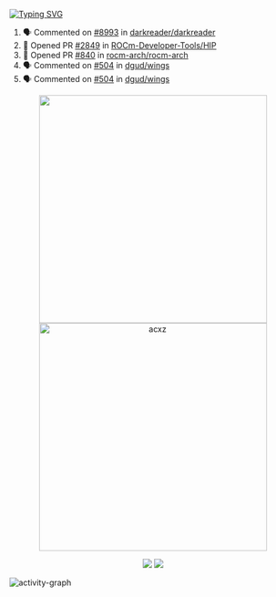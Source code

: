 [![Typing SVG](https://readme-typing-svg.herokuapp.com?size=16&color=AFFFA3&multiline=true&height=75&lines=contributing+to+robotics%2Faerospace%2Fml%2Fgpu+software;packaging+it+for+archlinux;ricer)](https://git.io/typing-svg)

<!--START_SECTION:activity-->
1. 🗣 Commented on [#8993](https://github.com/darkreader/darkreader/issues/8993) in [darkreader/darkreader](https://github.com/darkreader/darkreader)
2. 💪 Opened PR [#2849](https://github.com/ROCm-Developer-Tools/HIP/pull/2849) in [ROCm-Developer-Tools/HIP](https://github.com/ROCm-Developer-Tools/HIP)
3. 💪 Opened PR [#840](https://github.com/rocm-arch/rocm-arch/pull/840) in [rocm-arch/rocm-arch](https://github.com/rocm-arch/rocm-arch)
4. 🗣 Commented on [#504](https://github.com/dgud/wings/issues/504) in [dgud/wings](https://github.com/dgud/wings)
5. 🗣 Commented on [#504](https://github.com/dgud/wings/issues/504) in [dgud/wings](https://github.com/dgud/wings)
<!--END_SECTION:activity-->

<p align="center">
  <img width="400em" src=https://github-readme-stats.vercel.app/api?username=acxz&include_all_commits=true&show_icons=true />
  <img width="400em" src="https://github-readme-streak-stats.herokuapp.com/?user=acxz&" alt="acxz" />
</p>

<p align="center">
  <img src=https://github-readme-stats.vercel.app/api/top-langs/?username=acxz&layout=compact />
  <img src=https://github-profile-trophy.vercel.app/?username=acxz&row=2&column=4 />
</p>

![activity-graph](https://activity-graph.herokuapp.com/graph?username=acxz&theme=aqua)
